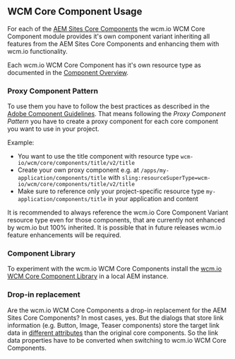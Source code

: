 ## WCM Core Component Usage

For each of the [AEM Sites Core Components][adobe-core-components] the wcm.io WCM Core Component module provides it's own component variant inheriting all features from the AEM Sites Core Components and enhancing them with wcm.io functionality.

Each wcm.io WCM Core Component has it's own resource type as documented in the [Component Overview][components].


### Proxy Component Pattern

To use them you have to follow the best practices as described in the [Adobe Component Guidelines][component-guidelines]. That means following the _Proxy Component Pattern_ you have to create a proxy component for each core component you want to use in your project.

Example:

* You want to use the title component with resource type `wcm-io/wcm/core/components/title/v2/title`
* Create your own proxy component e.g. at `/apps/my-application/components/title` with `sling:resourceSuperType=wcm-io/wcm/core/components/title/v2/title`
* Make sure to reference only your project-specific resource type `my-application/components/title` in your application and content

It is recommended to always reference the wcm.io Core Component Variant resource type even for those components, that are currently not enhanced by wcm.io but 100% inherited. It is possible that in future releases wcm.io feature enhancements will be required.


### Component Library

To experiment with the wcm.io WCM Core Components install the [wcm.io WCM Core Component Library][component-library] in a local AEM instance.


### Drop-in replacement

Are the wcm.io WCM Core Components a drop-in replacement for the AEM Sites Core Components? In most cases, yes. But the dialogs that store link information (e.g. Button, Image, Teaser components) store the target link data in [different attributes][link-handler-link-properties] than the original core components. So the link data properties have to be converted when switching to wcm.io WCM Core Components.



[adobe-core-components]: https://github.com/adobe/aem-core-wcm-components
[components]: components.html
[component-library]: component-library.html
[component-guidelines]: https://docs.adobe.com/content/help/en/experience-manager-core-components/using/developing/guidelines.html
[link-handler-link-properties]: https://wcm.io/handler/link/usage.html#Link_properties_in_resource